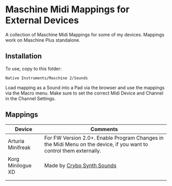 # Maschine Midi Mappings for External Devices

A collection of Maschine Midi Mappings for some of my devices. Mappings work on Maschine Plus standalone.

## Installation

To use, copy to this folder:

`Native Instruments/Maschine 2/Sounds`

Load mapping as a Sound into a Pad via the browser and use the mappings via the Macro menu. Make sure to set the correct Midi Device and Channel in the Channel Settings.

## Mappings

| Device            | Comments                                                                                                            |
| ----------------- | ------------------------------------------------------------------------------------------------------------------- |
| Arturia Minifreak | For FW Version 2.0+. Enable Program Changes in the Midi Menu on the device, if you want to control them externally. |
| Korg Minilogue XD | Made by [Crybo Synth Sounds](https://www.youtube.com/watch?v=iT-_8rAE6-A)                                           |
|                   |
|                   |                                                                                                                     |
